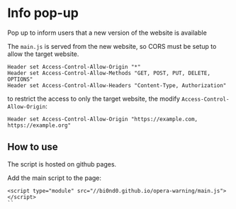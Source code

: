 # Info pop-up
Pop up to inform users that a new version of the website is available

The `main.js` is served from the new website, so CORS must be setup to allow the target website.

```
Header set Access-Control-Allow-Origin "*"
Header set Access-Control-Allow-Methods "GET, POST, PUT, DELETE, OPTIONS"
Header set Access-Control-Allow-Headers "Content-Type, Authorization"
```

to restrict the access to only the target website, the modify `Access-Control-Allow-Origin`:
```
Header set Access-Control-Allow-Origin "https://example.com, https://example.org"
```

## How to use

The script is hosted on github pages.

Add the main script to the page:
```
<script type="module" src="//bi0nd0.github.io/opera-warning/main.js"></script>
``